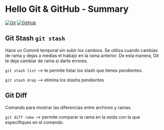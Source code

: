 # Hello Git & GitHub - Summary

[![Git](https://img.shields.io/badge/Git-2.37+-f14e32?style=for-the-badge&logo=git&logoColor=white&labelColor=101010)](https://git-scm.com/)
[![GitHub](https://img.shields.io/badge/GitHub-Web-blue?style=for-the-badge&logo=github&logoColor=white&labelColor=101010)](https://github.com/)

## Git Stash ```git stash```
Hace un Commit temporal sin subir los cambios.
Se utiliza cuando cambias de rama y dejas a medias el trabajo en la rama anterior.
De esta manera, Git te deja cambiar de rama si darte errores.

```git stash list``` --> te permite listar los stash que tienes pendientes.

```git stash drop``` --> elimina los stashs pendientes

## Git Diff
Comando para mostrar las diferencias entre archivos y ramas.

```git diff rama``` --> permite comparar la rama en la estás con la que especifiques en el comando. 
